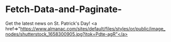 # Fetch-Data-and-Paginate-
Get the latest news on St. Patrick's Day! 
<a href=>"https://www.almanac.com/sites/default/files/styles/or/public/image_nodes/shutterstock_1658300905.jpg?itok=Pdte-agR"</a>
